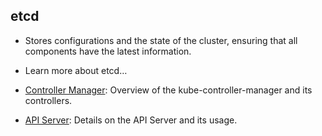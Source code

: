 ## etcd

- Stores configurations and the state of the cluster, ensuring that all components have the latest information.
- Learn more about etcd…

- [Controller Manager](./controller_manager.md): Overview of the kube-controller-manager and its controllers.
- [API Server](./components/api_server.md): Details on the API Server and its usage.